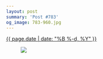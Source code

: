 ```yaml
---
layout: post
summary: 'Post #783'
og_image: 783-960.jpg
---
```


<div class="post">
 <time>
  <a href="/783">
   {{ page.date | date: "%B %-d, %Y" }}
  </a>
 </time>
 <a href="/783">
  <figure data-taken="12/22/2018">
   <img sizes="(min-width: 700px) 50vw, calc(100vw - 2rem)" src="{{ site.assets_url }}/783-480.jpg" srcset="{{ site.assets_url }}/783-240.jpg 240w, {{ site.assets_url }}/783-480.jpg 480w, {{ site.assets_url }}/783-720.jpg 720w, {{ site.assets_url }}/783-960.jpg 960w"/>
  </figure>
 </a>
</div>
